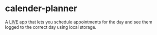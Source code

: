 # calender-planner
A [LIVE](https://alexmayberry.github.io/calender-planner/) app that lets you schedule appointments for the day and see them logged to the correct day using local storage.
